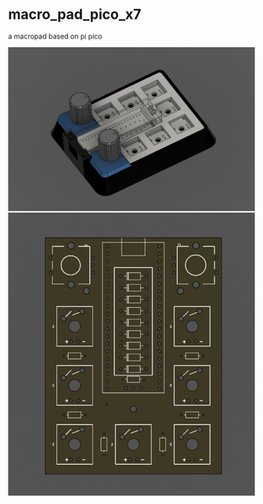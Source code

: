 # macro_pad_pico_x7
a macropad based on pi pico

![Enclosure:](https://github.com/rolo-repo/macro_pad_pico_x7/blob/main/board/KeyPad_Enclosure.jpg)
![BaseBoard](https://github.com/rolo-repo/macro_pad_pico_x7/blob/main/board/board_img.jpg)
